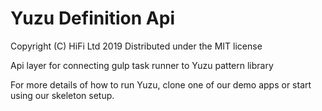 # Yuzu Definition Api

Copyright (C) HiFi Ltd 2019
Distributed under the MIT license  

Api layer for connecting gulp task runner to Yuzu pattern library

For more details of how to run Yuzu, clone one of our demo apps or start using our skeleton setup.